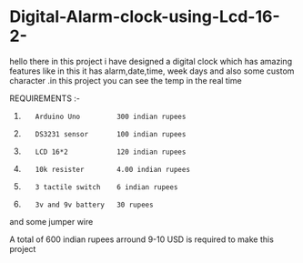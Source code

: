 # Digital-Alarm-clock-using-Lcd-16-2-
hello there in this project i have designed a digital clock which has amazing features like in this it has alarm,date,time, week days and also some custom character .in this project you can see the temp in the real time


REQUIREMENTS :-
1.        Arduino Uno         300 indian rupees
2.        DS3231 sensor       100 indian rupees
3.        LCD 16*2            120 indian rupees
4.        10k resister        4.00 indian rupees
5.        3 tactile switch    6 indian rupees
6.        3v and 9v battery   30 rupees
and some jumper wire

A total of 600 indian rupees arround 9-10 USD is required to make this project
